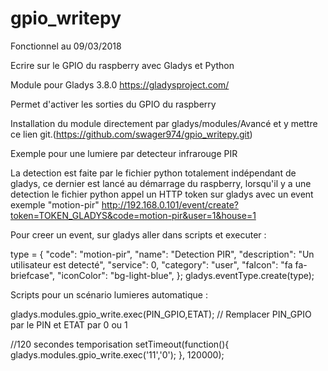 # gpio_writepy

Fonctionnel au 09/03/2018

Ecrire sur le GPIO du raspberry avec Gladys et Python

Module pour Gladys 3.8.0
https://gladysproject.com/

Permet d'activer les sorties du GPIO du raspberry

Installation du module directement par gladys/modules/Avancé et y mettre ce lien git.(https://github.com/swager974/gpio_writepy.git)



Exemple pour une lumiere par detecteur infrarouge PIR

La detection est faite par le fichier python totalement indépendant de gladys, ce dernier est lancé au démarrage du raspberry, lorsqu'il y a une detection le fichier python appel un HTTP token sur gladys avec un event exemple "motion-pir"
http://192.168.0.101/event/create?token=TOKEN_GLADYS&code=motion-pir&user=1&house=1

Pour creer un event, sur gladys aller dans scripts et executer :

type = {
"code": "motion-pir",
"name": "Detection PIR",
"description": "Un utilisateur est detecté",
"service": 0,
"category": "user",
"faIcon": "fa fa-briefcase",
"iconColor": "bg-light-blue",
};
gladys.eventType.create(type);

Scripts pour un scénario lumieres automatique :

gladys.modules.gpio_write.exec(PIN_GPIO,ETAT); // Remplacer PIN_GPIO par le PIN et ETAT par 0 ou 1

//120 secondes temporisation
setTimeout(function(){
    gladys.modules.gpio_write.exec('11','0');
}, 120000);
